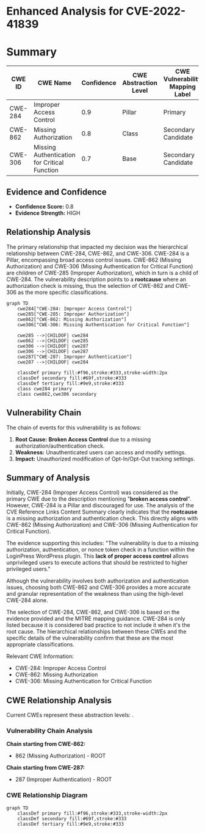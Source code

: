 # Enhanced Analysis for CVE-2022-41839

# Summary
| CWE ID | CWE Name | Confidence | CWE Abstraction Level | CWE Vulnerability Mapping Label | CWE-Vulnerability Mapping Notes |
|---|---|---|---|---|---|
| CWE-284 | Improper Access Control | 0.9 | Pillar | Primary | Discouraged |
| CWE-862 | Missing Authorization | 0.8 | Class | Secondary Candidate | Allowed-with-Review |
| CWE-306 | Missing Authentication for Critical Function | 0.7 | Base | Secondary Candidate | Allowed |

## Evidence and Confidence

*   **Confidence Score:** 0.8
*   **Evidence Strength:** HIGH

## Relationship Analysis
The primary relationship that impacted my decision was the hierarchical relationship between CWE-284, CWE-862, and CWE-306. CWE-284 is a Pillar, encompassing broad access control issues. CWE-862 (Missing Authorization) and CWE-306 (Missing Authentication for Critical Function) are children of CWE-285 (Improper Authorization), which in turn is a child of CWE-284. The vulnerability description points to a **rootcause** where an authorization check is missing, thus the selection of CWE-862 and CWE-306 as the more specific classifications.

```mermaid
graph TD
    cwe284["CWE-284: Improper Access Control"]
    cwe285["CWE-285: Improper Authorization"]
    cwe862["CWE-862: Missing Authorization"]
    cwe306["CWE-306: Missing Authentication for Critical Function"]
    
    cwe285 -->|CHILDOF| cwe284
    cwe862 -->|CHILDOF| cwe285
    cwe306 -->|CHILDOF| cwe287
    cwe306 -->|CHILDOF| cwe287
    cwe287["CWE-287: Improper Authentication"]
    cwe287 -->|CHILDOF| cwe284

    classDef primary fill:#f96,stroke:#333,stroke-width:2px
    classDef secondary fill:#69f,stroke:#333
    classDef tertiary fill:#9e9,stroke:#333
    class cwe284 primary
    class cwe862,cwe306 secondary
```

## Vulnerability Chain
The chain of events for this vulnerability is as follows:
1.  **Root Cause:** **Broken Access Control** due to a missing authorization/authentication check.
2.  **Weakness:** Unauthenticated users can access and modify settings.
3.  **Impact:** Unauthorized modification of Opt-In/Opt-Out tracking settings.

## Summary of Analysis
Initially, CWE-284 (Improper Access Control) was considered as the primary CWE due to the description mentioning "**broken access control**". However, CWE-284 is a Pillar and discouraged for use. The analysis of the CVE Reference Links Content Summary clearly indicates that the **rootcause** is a missing authorization and authentication check. This directly aligns with CWE-862 (Missing Authorization) and CWE-306 (Missing Authentication for Critical Function).

The evidence supporting this includes: "The vulnerability is due to a missing authorization, authentication, or nonce token check in a function within the LoginPress WordPress plugin. This **lack of proper access control** allows unprivileged users to execute actions that should be restricted to higher privileged users."

Although the vulnerability involves both authorization and authentication issues, choosing both CWE-862 and CWE-306 provides a more accurate and granular representation of the weakness than using the high-level CWE-284 alone.

The selection of CWE-284, CWE-862, and CWE-306 is based on the evidence provided and the MITRE mapping guidance. CWE-284 is only listed because it is considered bad practice to not include it when it's the root cause. The hierarchical relationships between these CWEs and the specific details of the vulnerability confirm that these are the most appropriate classifications.

Relevant CWE Information:
- CWE-284: Improper Access Control
- CWE-862: Missing Authorization
- CWE-306: Missing Authentication for Critical Function


## CWE Relationship Analysis

Current CWEs represent these abstraction levels: .


### Vulnerability Chain Analysis

**Chain starting from CWE-862:**
- 862 (Missing Authorization) - ROOT


**Chain starting from CWE-287:**
- 287 (Improper Authentication) - ROOT



### CWE Relationship Diagram

```mermaid
graph TD
    classDef primary fill:#f96,stroke:#333,stroke-width:2px
    classDef secondary fill:#69f,stroke:#333
    classDef tertiary fill:#9e9,stroke:#333
```
